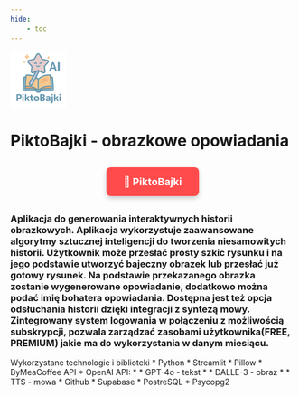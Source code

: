 ```yaml
---
hide:
    - toc
---
```

<img src="piktobajkiAI.png" width=100>

# PiktoBajki - obrazkowe opowiadania

<div style="text-align: center; margin: 30px 0;">
    <a href="https://piktobajki.streamlit.app/" 
       target="_blank" 
       rel="noopener noreferrer"
       style="display: inline-block; 
              background-color: #ff4b4b; 
              color: white; 
              padding: 15px 30px; 
              text-decoration: none; 
              border-radius: 8px; 
              font-size: 18px; 
              font-weight: bold;
              box-shadow: 0 4px 8px rgba(0,0,0,0.2);
              transition: all 0.3s ease;">
        🔗 PiktoBajki
    </a>
</div>

### Aplikacja do generowania interaktywnych historii obrazkowych. Aplikacja wykorzystuje zaawansowane algorytmy sztucznej inteligencji do tworzenia niesamowitych historii. Użytkownik może przesłać prosty szkic rysunku i na jego podstawie utworzyć bajeczny obrazek lub przesłać już gotowy rysunek. Na podstawie przekazanego obrazka zostanie wygenerowane opowiadanie, dodatkowo można podać imię bohatera opowiadania. Dostępna jest też opcja odsłuchania historii dzięki integracji z syntezą mowy. Zintegrowany system logowania w połączeniu z możliwością subskrypcji, pozwala zarządzać zasobami użytkownika(FREE, PREMIUM) jakie ma do wykorzystania w danym miesiącu.




<div class="grid" markdown>
    Wykorzystane technologie i biblioteki
    * Python
    * Streamlit
    * Pillow
    * ByMeaCoffee API
    * OpenAI API: 
    * * GPT-4o - tekst 
    * * DALLE-3 - obraz 
    * * TTS - mowa
    * Github
    * Supabase
    * PostreSQL
    * Psycopg2
</div>